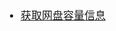 <span  style="font-family: Simsun,serif; font-size: 17px; ">

- [获取网盘容量信息](https://pan.baidu.com/union/doc/Cksg0s9ic)

</span>